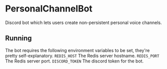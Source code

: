 # PersonalChannelBot

Discord bot which lets users create non-persistent personal voice channels.

## Running

The bot requires the following environment variables to be set, they're pretty self-explanatory.
`REDIS_HOST` The Redis server hostname.
`REDIS_PORT` The Redis server port.
`DISCORD_TOKEN` The discord token for the bot.
